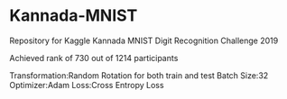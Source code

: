 # Kannada-MNIST
Repository for Kaggle Kannada MNIST Digit Recognition Challenge 2019

Achieved rank of 730 out of 1214 participants


Transformation:Random Rotation for both train and test
Batch Size:32
Optimizer:Adam
Loss:Cross Entropy Loss

